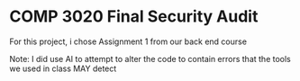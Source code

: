 # COMP 3020 Final Security Audit

For this project, i chose Assignment 1 from our back end course

Note: 
I did use AI to attempt to alter the code to contain errors that the tools
we used in class MAY detect